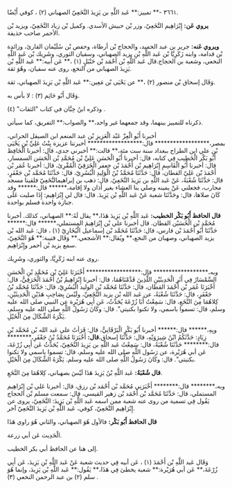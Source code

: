 ٣٦٦١ -** تمييز:** عَبد اللَّهِ بن يَزِيدَ النَّخَعِيّ الصهباني (٢) ، كوفي أَيْضًا.

**يروي عَن:** إِبْرَاهِيم النَّخَعِيّ، وزر بْن حبيش الأسدي. وكميل بْن زياد النَّخَعِيّ، ويزيد بْن الأحمر صاحب حذيفة.

**ويروي عَنه:** جرير بن عبد الحميد، والحجاج بْن أرطاة، وحفص بْن سُلَيْمان القارئ، وزائدة بْن قدامة، وابنه زَكَرِيَّا بْن عَبد اللَّهِ بْنِ يزيد الصهباني، وسفيان الثوري، وشَرِيك بْن عَبد اللَّهِ النخعي، وشعبة بن الحجاج.قال عَبد اللَّهِ بْن أَحْمَد بْن حَنْبَلٍ (١) ،** عَن أبيه:** عَبد اللَّهِ بْن يَزِيدَ الصهباني من النخع، روى عنه سفيان، وهُوَ ثقة.

وَقَال إسحاق بْن منصور (٢) ،** عن يَحْيَى بْن مَعِين:** عَبد اللَّهِ بْن يَزِيدَ الصهباني، ثقة.

وَقَال أَبُو حَاتِم (٣) : لا بأس به.

وذكره ابنُ حِبَّان في كتاب "الثقات" (٤) .

ذكرناه للتمييز بينهما، وقد جمعهما غير واحد،** والصواب:** التفريق، كما سيأتي.

أخبرنا أَبُو الْعِزّ عَبْد الْعَزِيزِ بْن عبد المنعم ابن الصيقل الحراني، بمصر،****************** قال:****************** أخبرتنا عزيزة بِنْتُ عَلِيِّ بْنِ يَحْيَى بْنِ علي ابن الطراح ببغداد سنة ست مئة،** قالت:** أخبرني جدي، قال: أخبرنا الْحَافِظ أَبُو بَكْر الْخَطِيب فِي كتابه، قال: أخبرنا أَبُو الْحَسَنِ عَلِيِّ بْن مُحَمَّدِ بْن الْحَسَن السمسار، قال: أخبرنا أَبُو الْقَاسِمِ إِبْرَاهِيم بْن أَحْمَدَ بْن جعفر الْخَرَقِيّ الْمُقْرِئ، قال: أخبرنا عُمَر بْن أَحْمَدَ بْن عَلِيّ القطان، قال: حَدَّثَنَا مُحَمَّدُ بْنُ الْوَلِيدِ الْبُسُرِيّ، قال: حَدَّثَنَا مُحَمَّد بْن جَعْفَرٍ، قال: حَدَّثَنَا شُعْبَةُ، عَنْ عَبد اللَّهِ بن يَزِيدَ النَّخَعِيّ، قال: ذهب بن إبراهيمالنَّخَعِيّ فلقينا مسجد محارب، فجعلني عَنْ يمينه وصلي بنا العشاء بغير أذان ولا إقامة،****** قال:****** وقد كَانَ صلاها، قال: وحَدَّثَنَا شعبة عَنْ عَبد اللَّهِ بْن يَزِيدَ. قال: قال لي إِبْرَاهِيم: إِذَا صليت عَلَى جنازة واحدة فسلم بواحدة.

**قال الحافظ أَبُو بَكْر الخطيب:** عَبد اللَّهِ بْن يَزِيدَ هَذَا،** يقال لَهُ:** الصهباني، كذلك. أخبرنا مُحَمَّد بْن الْحُسَيْن القطان. قال أخبرنا علي بْن إِبْرَاهِيمَ المستملي،****** قال:****** حَدَّثَنَا أَبُو أَحْمَدَ بْن فارس، قال: حَدَّثَنَا مُحَمَّد بْن إسماعيل الْبُخَارِيّ (١) ، قال: عَبد الله بْن يزيد الصهباني، وصهبان من النخع،** ويُقال:** الأشجعي.** وَقَال قتيبة:** هُوَ النَّخَعِيّ، سمع يزيد بْن أحمر وإِبْرَاهِيم.

روى عنه ابنه زَكَرِيَّا، والثوري، وشَرِيك.

وبه،****************** قال:****************** أَخْبَرَنَا عَلِيّ بْن مُحَمَّدِ بْنِ الْحَسَنِ السِّمْسَارُ فِي أَثَرِ الْحَدِيثَيْنِ اللَّذِينَ قَدَّمْنَاهُمَا، قال: أخبرنا إِبْرَاهِيمُ بْنُ أَحْمَدَ الْخَرَقِيُّ، قال: أَخْبَرَنَا عُمَر بْن أَحْمَدَ القطان، قال: حَدَّثَنَا مُحَمَّد بْن الوليد الْبُسُرِيّ، قال: حَدَّثَنَا مُحَمَّد بْنُ جَعْفَرٍ، قال: حَدَّثَنَا شُعْبَةُ، عن عَبد الله بْن يزيد النَّخَعِيِّ، ولَيْسَ بِصَاحِبِ هَذَيْنِ الْحَدِيثَيْنِ، كِلاهُمَا مِنَ النَّخَعِ، قال: سَمِعْتُ أَبَا زُرْعَةَ يُحَدِّثُ، عَن أَبِي هُرَيْرة عن النبيي صلى الله عليه وسلم، قال: تسموا باسمي، ولا تكنوا بكنيتي". قال: وكَانَ رَسُولُ اللَّهِ صلى الله عليه وسلم، يَكْرَهُ الشِّكَالَ مِنَ الْخَيْلِ.

وبِهِ،****** قال:****** أخبرنا أَبُو بَكْرٍ الْبَرْقَانِيُّ، قال: قَرَأتُ علي عَبد الله بْن مُحَمَّد بْنِ زِيَادٍ: حَدَّثَكُمُ ابْنُ شِيرَوَيْهِ، قال: حَدَّثَنَا إسحاق،**قال:** أَخْبَرَنَا مُحَمَّدُ بْنُ جَعْفَرِ،******** قال:******** حَدَّثَنَا شُعْبَةُ، قال: سَمِعْتُ عَبد اللَّهِ بن يَزِيدَ النَّخَعِيّ، يُحَدِّثُ عَن أَبِي زُرْعَةَ، عَن أبي هُرَيْرة، عن رَسُول اللَّهِ صلى الله عليه وسلم، قال: تسموا باسمي ولا تكنوا بكنيتي". قال: وكَانَ رَسُولُ اللَّهِ صلى الله عليه وسلم. يَكْرَهُ الشِّكَالَ مِنَ الْخَيْلِ.

**قال شُعْبَةُ:** عَبد اللَّهِ بْنُ يَزِيدَ هَذَا لَيْسَ بصهباني، كِلاهُمَا مِنَ النَّخَعِ.

وبه،******** قال:******** أَخْبَرَنِي مُحَمَّد بْن أَحْمَد بْن رزق، قال: أخبرنا عَلي بْن إِبْرَاهِيم المستملي، قال: حَدَّثَنَا مُحَمَّد بْن أَحْمَد بْن زهير القيسي، قال: سمعت مسلم بْن الحجاج يَقُول فِي تسمية من روى عنه شعبة ممن اسمه عَبد اللَّهِ بْن يَزِيدَ: النَّخَعِيّ، يروى عن إِبْرَاهِيم النَّخَعِيّ، كوفي، عَبد اللَّهِ بْن يَزِيدَ النَّخَعِيّ آخر.

**قال الحافظ أَبُو بَكْر:** فالأول هُوَ الصهباني، والثاني هُوَ راوي هَذَا

الْحَدِيث عَن أبي زرعة.

إلى هنا عن الحافظ أبي بكر الخطيب.

وَقَال عَبد اللَّهِ بْن أَحْمَدَ (١) ، عَن أبيه فِي حديث شعبة عَنْ عَبد اللَّهِ بْنِ يَزِيدَ، عَن أَبِي زُرْعَةَ،** عَن أبي هُرَيْرة:** شعبة يخطئ فِي هَذَا،** يَقُول:** عَبد اللَّهِ بْن يَزِيدَ، وإنما هُوَ سلم (٢) بن عبد الرحمن النخعي (٣) .